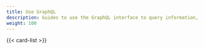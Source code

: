 ```yaml
---
title: Use GraphQL
description: Guides to use the GraphQL interface to query information, add records, and build custom UIs.
weight: 100
---
```


{{< card-list >}}
